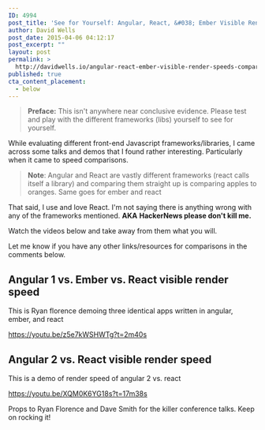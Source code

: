 ```yaml
---
ID: 4994
post_title: 'See for Yourself: Angular, React, &#038; Ember Visible Render Speeds Compared'
author: David Wells
post_date: 2015-04-06 04:12:17
post_excerpt: ""
layout: post
permalink: >
  http://davidwells.io/angular-react-ember-visible-render-speeds-compared/
published: true
cta_content_placement:
  - below
---
```

<blockquote><strong>Preface:</strong> This isn't anywhere near conclusive evidence. Please test and play with the different frameworks (libs) yourself to see for yourself.</blockquote>
While evaluating different front-end Javascript frameworks/libraries, I came across some talks and demos that I found rather interesting. Particularly when it came to speed comparisons.
<blockquote><strong>Note</strong>: Angular and React are vastly different frameworks (react calls itself a library) and comparing them straight up is comparing apples to oranges. Same goes for ember and react</blockquote>
That said, I use and love React. I'm not saying there is anything wrong with any of the frameworks mentioned. <strong>AKA</strong> <strong>HackerNews please don't kill me.</strong>

Watch the videos below and take away from them what you will.

Let me know if you have any other links/resources for comparisons in the comments below.
<h2>Angular 1 vs. Ember vs. React visible render speed</h2>
This is Ryan florence demoing three identical apps written in angular, ember, and react

https://youtu.be/z5e7kWSHWTg?t=2m40s
<h2>Angular 2 vs. React visible render speed</h2>
This is a demo of render speed of angular 2 vs. react

https://youtu.be/XQM0K6YG18s?t=17m38s

Props to Ryan Florence and Dave Smith for the killer conference talks. Keep on rocking it!